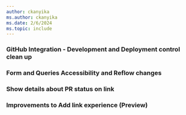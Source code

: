 ```yaml
---
author: ckanyika
ms.author: ckanyika
ms.date: 2/6/2024
ms.topic: include
---
```


### GitHub Integration - Development and Deployment control clean up

### Form and Queries Accessibility and Reflow changes

### Show details about PR status on link

### Improvements to Add link experience (Preview)